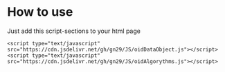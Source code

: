# How to use
Just add this script-sections to your html page
```
<script type="text/javascript" src="https://cdn.jsdelivr.net/gh/gn29/JS/oidDataObject.js"></script>
<script type="text/javascript" src="https://cdn.jsdelivr.net/gh/gn29/JS/oidAlgorythms.js"></script>
```